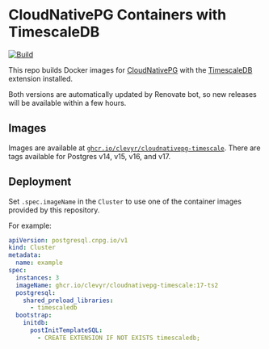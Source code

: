 # CloudNativePG Containers with TimescaleDB

[![Build](https://github.com/PaoloAngiolillo/docker-cloudnativepg-timescale/actions/workflows/build.yaml/badge.svg)](https://github.com/clevyr/docker-cloudnativepg-timescale/actions/workflows/build.yaml)

This repo builds Docker images for [CloudNativePG](https://cloudnative-pg.io/) with the [TimescaleDB](https://timescale.com) extension installed.

Both versions are automatically updated by Renovate bot, so new releases will be available within a few hours.

## Images

Images are available at [`ghcr.io/clevyr/cloudnativepg-timescale`](https://github.com/clevyr/docker-cloudnativepg-timescale/pkgs/container/cloudnativepg-timescale). There are tags available for Postgres v14, v15, v16, and v17.

## Deployment

Set `.spec.imageName` in the `Cluster` to use one of the container images provided by this repository.

For example:
```yaml
apiVersion: postgresql.cnpg.io/v1
kind: Cluster
metadata:
  name: example
spec:
  instances: 3
  imageName: ghcr.io/clevyr/cloudnativepg-timescale:17-ts2
  postgresql:
    shared_preload_libraries:
      - timescaledb
  bootstrap:
    initdb:
      postInitTemplateSQL:
        - CREATE EXTENSION IF NOT EXISTS timescaledb;
```
